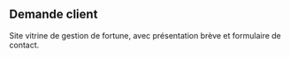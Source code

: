 ## Demande client 
Site vitrine de gestion de fortune, avec présentation brève et formulaire de contact. 
